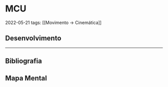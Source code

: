 # MCU
2022-05-21
tags: [[Movimento → Cinemática]]

## Desenvolvimento

-----------------------------------------------
## Bibliografia
## Mapa Mental